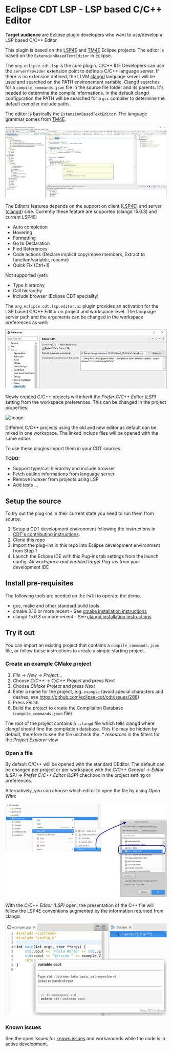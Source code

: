 # Eclipse CDT LSP - LSP based C/C++ Editor

**Target audience** are Eclipse plugin developers who want to use/develop a LSP based C/C++ Editor.

This plugin is based on the [LSP4E](https://github.com/eclipse/lsp4e) and [TM4E](https://github.com/eclipse/tm4e) Eclipse projects. The editor is based on the `ExtensionBasedTextEditor` in Eclipse.

The `org.eclipse.cdt.lsp` is the core plugin. C/C++ IDE Developers can use the `serverProvider` extension point to define a C/C++ language server. If there is no extension defined, the LLVM [clangd](https://clangd.llvm.org/) language server will be used and searched on the PATH environement variable. Clangd searches for a `compile_commands.json` file in the source file folder and its parents. It's needed to determine the compile informations. In the default clangd configuration the PATH will be searched for a `gcc` compiler to determine the default compiler include paths.

The editor is basically the `ExtensionBasedTextEditor`. The language grammar comes from [TM4E](https://github.com/eclipse/tm4e). 

![screenshot.png](images/screenshot.png "screenshot.png")



The Editors features depends on the support on client ([LSP4E](https://github.com/eclipse/lsp4e)) and server ([clangd](https://clangd.llvm.org/)) side.
Currently these feature are supported (clangd 15.0.3) and current LSP4E:

- Auto completion
- Hovering
- Formatting
- Go to Declaration
- Find References
- Code actions (Declare implicit copy/move members, Extract to function/variable, rename)
- Quick Fix (Ctrl+1)

Not supported (yet):
- Type hierarchy
- Call hierarchy
- Include browser (Eclipse CDT speciality)

The `org.eclipse.cdt.lsp.editor.ui` plugin provides an activation for the LSP based C/C++ Editor on project and workspace level. 
The language server path and the arguments can be changed in the workspace preferences as well:

![image](images/preferences.png "preferences.png")


Newly created C/C++ projects will inherit the *Prefer C/C++ Editor (LSP)* setting from the workspace preferences. This can be changed in the project properties:

![image](https://user-images.githubusercontent.com/123444711/219040315-b11dd8e2-f7ba-437e-9b51-ac4d22f14e53.png)

Different C/C++ projects using the old and new editor as default can be mixed in one workspace. The linked include files will be opened with the same editor.

To use these plugins import them in your CDT sources.

**TODO:**
- Support type/call hierarchy and include browser
- Fetch outline informations from language server
- Remove indexer from projects using LSP
- Add tests
...

## Setup the source

To try out the plug-ins in their current state you need to run them from source.

1. Setup a CDT development environment following the instructions in [CDT's contributing instructions](https://github.com/eclipse-cdt/cdt/blob/main/CONTRIBUTING.md#contributing-to-cdt).
2. Clone this repo
3. Import the plug-ins in this repo into Eclipse development environment from Step 1
4. Launch the Eclipse IDE with this Pug-ins tab settings from the launch config: *All workspace and enabled target Pug-ins* from your development IDE

## Install pre-requisites

The following tools are needed on the `PATH` to operate the demo.

- gcc, make and other standard build tools
- cmake 3.10 or more recent - See [cmake installation instructions](https://cmake.org/install/)
- clangd 15.0.3 or more recent - See [clangd installation instructions](https://clangd.llvm.org/installation#installing-clangd)

## Try it out

You can import an existing project that contains a `compile_commands.json` file, or follow these instructions to create a simple starting project.

### Create an example CMake project


1. *File* -> *New* -> *Project...*
2. Choose *C/C++* -> *C/C++ Project* and press *Next*
3. Choose *CMake Project* and press *Next*
4. Enter a name for the project, e.g. `example` (avoid special characters and dashes, see https://github.com/eclipse-cdt/cdt/issues/288)
5. Press *Finish*
6. Build the project to create the Compilation Database (`compile_commands.json` file)

The root of the project contains a `.clangd` file which tells clangd where clangd should fine the compilation database.
This file may be hidden by default, therefore to see the file uncheck the *.\* resources* in the filters for the *Project Explorer* view

### Open a file

By default C/C++ will be opened with the standard CEditor.
The default can be changed per project or per workspace with the *C/C++ General* -> *Editor (LSP)* -> *Prefer C/C++ Editor (LSP)* checkbox in the project setting or preferences.

Alternatively, you can choose which editor to open the file by using *Open With*:

![open-with.png](images/open-with.png "open-with.png")


With the *C/C++ Editor (LSP)* open, the presentation of the C++ file will follow the LSP4E conventions augmented by the information returned from clangd.

![hello-world.png](images/hello-world.png "hello-world.png")


### Known issues

See the open issues for [known issues](https://github.com/Bachmann-electronic-GmbH/eclipse-cdt-lsp/issues) and workarounds while the code is in active development.

